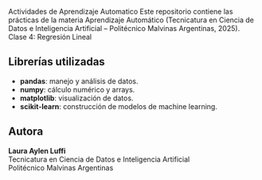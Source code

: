 Actividades de Aprendizaje Automatico 
Este repositorio  contiene las prácticas de la materia Aprendizaje Automático (Tecnicatura en Ciencia de Datos e Inteligencia Artificial – Politécnico Malvinas Argentinas, 2025).
Clase 4: Regresión Lineal
## Librerías utilizadas
- **pandas**: manejo y análisis de datos.  
- **numpy**: cálculo numérico y arrays.  
- **matplotlib**: visualización de datos.  
- **scikit-learn**: construcción de modelos de machine learning.

## Autora
**Laura Aylen Luffi**  
Tecnicatura en Ciencia de Datos e Inteligencia Artificial  
Politécnico Malvinas Argentinas
